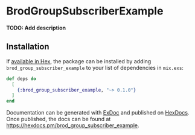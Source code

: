 # BrodGroupSubscriberExample

**TODO: Add description**

## Installation

If [available in Hex](https://hex.pm/docs/publish), the package can be installed
by adding `brod_group_subscriber_example` to your list of dependencies in `mix.exs`:

```elixir
def deps do
  [
    {:brod_group_subscriber_example, "~> 0.1.0"}
  ]
end
```

Documentation can be generated with [ExDoc](https://github.com/elixir-lang/ex_doc)
and published on [HexDocs](https://hexdocs.pm). Once published, the docs can
be found at <https://hexdocs.pm/brod_group_subscriber_example>.

